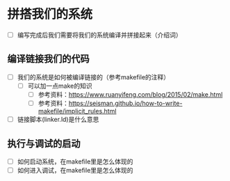 # 拼搭我们的系统

- [ ] 编写完成后我们需要将我们的系统编译并拼接起来（介绍词）

## 编译链接我们的代码

- [ ] 我们的系统是如何被编译链接的（参考makefile的注释）
  - [ ] 可以加一点make的知识
    - [ ] 参考资料：https://www.ruanyifeng.com/blog/2015/02/make.html
    - [ ] 参考资料：https://seisman.github.io/how-to-write-makefile/implicit_rules.html
- [ ] 链接脚本(linker.ld)是什么意思

## 执行与调试的启动

- [ ] 如何启动系统，在makefile里是怎么体现的
- [ ] 如何进入调试，在makefile里是怎么体现的
